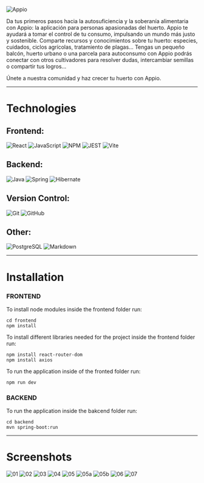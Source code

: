 
![Appio](/frontend/public/AppioSmallLogo.png)



Da tus primeros pasos hacia la autosuficiencia y la soberanía alimentaria con Appio: la aplicación para personas apasionadas del huerto. Appio te ayudará a tomar el control de tu consumo, impulsando un mundo más justo y sostenible. Comparte recursos y conocimientos sobre tu huerto: especies, cuidados, ciclos agrícolas, tratamiento de plagas... Tengas un pequeño balcón, huerto urbano o una parcela para autoconsumo con Appio podrás conectar con otros cultivadores para resolver dudas, intercambiar semillas o compartir tus logros...

Únete a nuestra comunidad y haz crecer tu huerto con Appio.

---

# Technologies
## Frontend:
![React](https://img.shields.io/badge/React-20232A?style=for-the-badge&logo=react&logoColor=61DAFB)
![JavaScript](https://img.shields.io/badge/JavaScript-323330?style=for-the-badge&logo=javascript&logoColor=F7DF1E)
![NPM](https://img.shields.io/badge/npm-CB3837?style=for-the-badge&logo=npm&logoColor=white)
![JEST](https://img.shields.io/badge/Jest-C21325?style=for-the-badge&logo=jest&logoColor=white)
![Vite ](https://img.shields.io/badge/Vite-B73BFE?style=for-the-badge&logo=vite&logoColor=FFD62E)

## Backend:
![Java](https://img.shields.io/badge/java-%23ED8B00.svg?style=for-the-badge&logo=openjdk&logoColor=white)
![Spring](https://img.shields.io/badge/Spring-6DB33F?style=for-the-badge&logo=spring&logoColor=white)
![Hibernate](https://img.shields.io/badge/Hibernate-59666C?style=for-the-badge&logo=Hibernate&logoColor=white)

## Version Control:
![Git](https://img.shields.io/badge/git-%23F05033.svg?style=for-the-badge&logo=git&logoColor=white) ![GitHub](https://img.shields.io/badge/GitHub-100000?style=for-the-badge&logo=github&logoColor=white)

## Other:
![PostgreSQL](    https://img.shields.io/badge/PostgreSQL-316192?style=for-the-badge&logo=postgresql&logoColor=white)
![Markdown](https://img.shields.io/badge/markdown-%23000000.svg?style=for-the-badge&logo=markdown&logoColor=white)


---

# Installation
### FRONTEND
To install node modules inside the frontend folder run:

```
cd frontend
npm install 
```

To install different libraries needed for the project inside the frontend folder run:
```
npm install react-router-dom
npm install axios
```
To run the application inside of the fronted folder run:
```
npm run dev
```
### BACKEND
To run the application inside the bakcend folder run:
```
cd backend 
mvn spring-boot:run
```
---

# Screenshots
![01](/frontend/public/screenshot-01.png)
![02](/frontend/public/screenshot-02.png)
![03](/frontend/public/screenshot-03.png)
![04](/frontend/public/screenshot-04.png)
![05](/frontend/public/screenshot-05.png)
![05a](/frontend/public/screenshot-05a.png)
![05b](/frontend/public/screenshot-05b.png)
![06](/frontend/public/screenshot-06.png)
![07](/frontend/public/screenshot-07.png)
